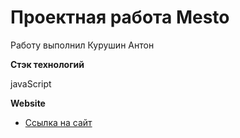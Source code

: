 # Проектная работа Mesto

Работу выполнил Курушин Антон

**Стэк технологий**

javaScript

**Website**
* [Ссылка на сайт](https://cuttwood.github.io/mesto-project/)